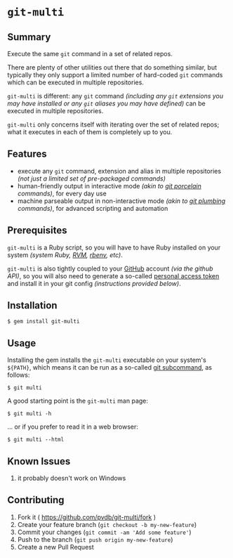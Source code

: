 # `git-multi`

## Summary

Execute the same `git` command in a set of related repos.

There are plenty of other utilities out there that do something similar, but typically they only support a limited number of hard-coded `git` commands which can be executed in multiple repositories.

`git-multi` is different: any `git` command _(including any `git` extensions you may have installed or any `git` aliases you may have defined)_ can be executed in multiple repositories.

`git-multi` only concerns itself with iterating over the set of related repos; what it executes in each of them is completely up to you.

## Features

* execute any `git` command, extension and alias in multiple repositories _(not just a limited set of pre-packaged commands)_
* human-friendly output in interactive mode _(akin to [git porcelain][p-p] commands)_, for every day use
* machine parseable output in non-interactive mode _(akin to [git plumbing][p-p] commands)_, for advanced scripting and automation

[p-p]:    https://git-scm.com/book/en/v2/Git-Internals-Plumbing-and-Porcelain

## Prerequisites

`git-multi` is a Ruby script, so you will have to have Ruby installed on your system _(system Ruby, [RVM][], [rbenv][], etc)_.

`git-multi` is also tightly coupled to your [GitHub][] account _(via the github API)_, so you will also need to generate a so-called [personal access token][token] and install it in your git config _(instructions provided below)_.

[rvm]:    https://rvm.io
[rbenv]:  http://rbenv.org
[github]: https://github.com
[token]:  https://github.com/settings/tokens

## Installation

    $ gem install git-multi

## Usage

Installing the gem installs the `git-multi` executable on your system's `${PATH}`, which means it can be run as a so-called [git subcommand](https://git.github.io/htmldocs/howto/new-command.html#:~:text=Runtime%20environment), as follows:

    $ git multi

A good starting point is the `git-multi` man page:

    $ git multi -h

... or if you prefer to read it in a web browser:

    $ git multi --html

## Known Issues

1. it probably doesn't work on Windows

## Contributing

1. Fork it ( https://github.com/pvdb/git-multi/fork )
2. Create your feature branch (`git checkout -b my-new-feature`)
3. Commit your changes (`git commit -am 'Add some feature'`)
4. Push to the branch (`git push origin my-new-feature`)
5. Create a new Pull Request
